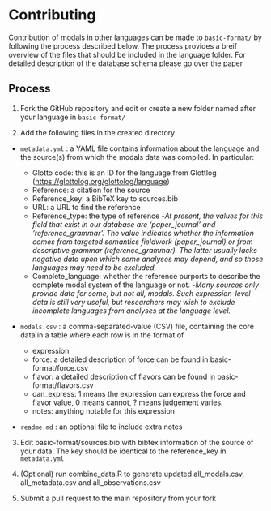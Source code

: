 

# Contributing

Contribution of modals in other languages can be made to `basic-format/` by following the process described below. The process provides a breif overview of the files that should be included in the language folder. For detailed description of the database schema please go over the paper

## Process

1. Fork the GitHub repository  and edit or create a new folder named after your language in `basic-format/`

2. Add the following files in the created directory

- `metadata.yml` : a YAML file contains information about the language and the source(s) from which the modals data was compiled. In particular:
	- Glotto code: this is an ID for the language from Glottlog (https://glottolog.org/glottolog/language)
	- Reference: a citation for the source
	- Reference_key: a BibTeX key to sources.bib
	- URL: a URL to find the reference
	- Reference_type: the type of reference
		-*At present, the values for this field that exist in our database are ‘paper_journal’ and ‘reference_grammar’. The value indicates whether the information comes from targeted semantics fieldwork (paper_journal) or from descriptive grammar (reference_grammar). The latter usually lacks negative data upon which some analyses may depend, and so those languages may need to be excluded.*
	- Complete_language: whether the reference purports to describe the complete modal system of the language or not.
		-*Many sources only provide data for some, but not all, modals. Such expression-level data is still very useful, but researchers may wish to exclude incomplete languages from analyses at the language level.*

- `modals.csv` : a comma-separated-value (CSV) file, containing the core data in a table where each row is in the format of
	- expression
	- force: a detailed description of force can be found in basic-format/force.csv
	- flavor: a detailed description of flavors can be found in basic-format/flavors.csv
	- can_express: 1 means the expression can express the force and flavor value, 0 means cannot, ? means judgement varies. 
	- notes: anything notable for this expression

- `readme.md` : an optional file to include extra notes


3. Edit basic-format/sources.bib with bibtex information of the source of your data. The key should be identical to the reference_key in `metadata.yml`

4. (Optional) run combine_data.R to generate updated all_modals.csv, all_metadata.csv and all_observations.csv

5. Submit a pull request to the main repository from your fork
